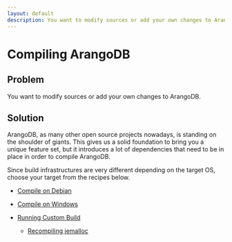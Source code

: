 ```yaml
---
layout: default
description: You want to modify sources or add your own changes to ArangoDB
---
```

Compiling ArangoDB
==================

Problem
-------

You want to modify sources or add your own changes to ArangoDB.

Solution
--------

ArangoDB, as many other open source projects nowadays, is standing on the shoulder of giants.
This gives us a solid foundation to bring you a unique feature set, but it introduces a lot of
dependencies that need to be in place in order to compile ArangoDB.

Since build infrastructures are very different depending on the target OS, choose your target
from the recipes below.

- [Compile on Debian](compiling-debian.html)

- [Compile on Windows](compiling-windows.html)

- [Running Custom Build](compiling-runningcustombuild.html)

  - [Recompiling jemalloc](compiling-jemalloc.html)
